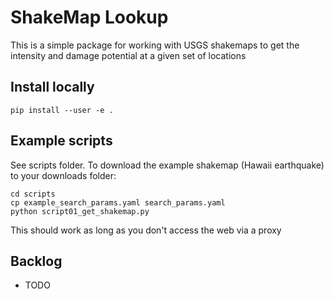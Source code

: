 # ShakeMap Lookup

This is a simple package for working with USGS shakemaps to get the intensity
and damage potential at a given set of locations

## Install locally
```
pip install --user -e .
```

## Example scripts
See scripts folder. To download the example shakemap (Hawaii earthquake) to
your downloads folder:

```
cd scripts
cp example_search_params.yaml search_params.yaml
python script01_get_shakemap.py
```

This should work as long as you don't access the web via a proxy

## Backlog

- TODO
